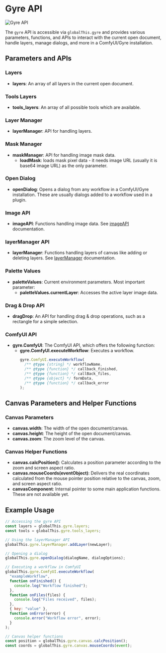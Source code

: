 # Gyre API
![Gyre API](../api.png)

The `gyre` API is accessible via `globalThis.gyre` and provides various parameters, functions, and APIs to interact with the current open document, handle layers, manage dialogs, and more in a ComfyUI/Gyre installation.

## Parameters and APIs

### Layers

- **layers**: An array of all layers in the current open document.

### Tools Layers

- **tools_layers**: An array of all possible tools which are available.

### Layer Manager

- **layerManager**: API for handling layers.

### Mask Manager

- **maskManager**: API for handling image mask data.
  - **loadMask**: loads mask pixel data - it needs image URL (usually it is base64 image URL) as the only parameter. 


### Open Dialog

- **openDialog**: Opens a dialog from any workflow in a ComfyUI/Gyre installation. These are usually dialogs added to a workflow used in a plugin.

### Image API

- **imageAPI**: Functions handling image data. See [imageAPI](/API/imageapi) documentation.

### layerManager API

- **layerManager**: Functions handling layers of canvas like adding or deleting layers. See [layerManager](/API/layermanager) documentation.

### Palette Values

- **paletteValues**: Current environment parameters. Most important parameter:
  - **paletteValues.currentLayer**: Accesses the active layer image data.

### Drag & Drop API

- **dragDrop**: An API for handling drag & drop operations, such as a rectangle for a simple selection.

### ComfyUI API

- **gyre.ComfyUI**: The ComfyUI API, which offers the following function:
  - **gyre.ComfyUI.executeWorkflow**: Executes a workflow.
    ```javascript
    gyre.ComfyUI.executeWorkflow(
      /** @type {string} */ workflowName,
      /** @type {function} */ callback_finished,
      /** @type {function} */ callBack_files,
      /** @type {object} */ formData,
      /** @type {function} */ callback_error
    );
    ```

## Canvas Parameters and Helper Functions

### Canvas Parameters

- **canvas.width**: The width of the open document/canvas.
- **canvas.height**: The height of the open document/canvas.
- **canvas.zoom**: The zoom level of the canvas.

### Canvas Helper Functions

- **canvas.calcPosition()**: Calculates a position parameter according to the zoom and screen aspect ratio.
- **canvas.mouseCoords(eventObject)**: Delivers the real coordinates calculated from the mouse pointer position relative to the canvas, zoom, and screen aspect ratio.
- **canvasComponent**: Internal pointer to some main application functions. These are not available yet.

## Example Usage

```javascript
// Accessing the gyre API
const layers = globalThis.gyre.layers;
const tools = globalThis.gyre.tools_layers;

// Using the layerManager API
globalThis.gyre.layerManager.addLayer(newLayer);

// Opening a dialog
globalThis.gyre.openDialog(dialogName, dialogOptions);

// Executing a workflow in ComfyUI
globalThis.gyre.ComfyUI.executeWorkflow(
  "exampleWorkflow",
  function onFinished() {
    console.log("Workflow finished");
  },
  function onFiles(files) {
    console.log("Files received", files);
  },
  { key: "value" },
  function onError(error) {
    console.error("Workflow error", error);
  }
);

// Canvas helper functions
const position = globalThis.gyre.canvas.calcPosition();
const coords = globalThis.gyre.canvas.mouseCoords(event);
